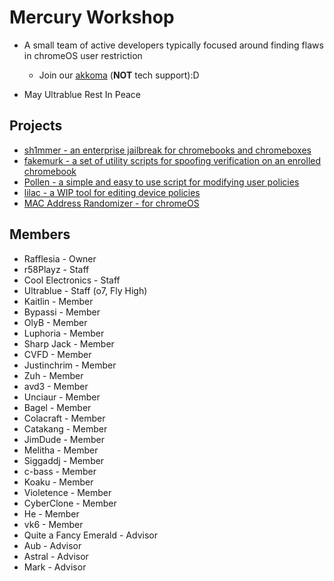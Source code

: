 # Mercury Workshop
- A small team of active developers typically focused around finding flaws in chromeOS user restriction
  - Join our [akkoma](https://akkoma.mercurywork.shop) (**NOT** tech support):D

- May Ultrablue Rest In Peace
  
## Projects
- [sh1mmer - an enterprise jailbreak for chromebooks and chromeboxes](https://github.com/MercuryWorkshop/sh1mmer)
- [fakemurk - a set of utility scripts for spoofing verification on an enrolled chromebook](https://github.com/MercuryWorkshop/fakemurk/)
- [Pollen - a simple and easy to use script for modifying user policies](https://github.com/MercuryWorkshop/Pollen)
- [lilac - a WIP tool for editing device policies](https://github.com/MercuryWorkshop/lilac)
- [MAC Address Randomizer - for chromeOS](https://github.com/MercuryWorkshop/mac-address-randomizer)

## Members
- Rafflesia - Owner
- r58Playz - Staff
- Cool Electronics - Staff
- Ultrablue - Staff (o7, Fly High)
- Kaitlin - Member
- Bypassi - Member
- OlyB - Member
- Luphoria - Member
- Sharp Jack - Member
- CVFD - Member
- Justinchrim - Member
- Zuh - Member
- avd3 - Member
- Unciaur - Member
- Bagel - Member
- Colacraft - Member
- Catakang - Member
- JimDude - Member
- Melitha - Member
- Siggaddj - Member
- c-bass - Member
- Koaku - Member
- Violetence - Member
- CyberClone - Member
- He - Member
- vk6 - Member
- Quite a Fancy Emerald - Advisor
- Aub - Advisor
- Astral - Advisor
- Mark - Advisor

